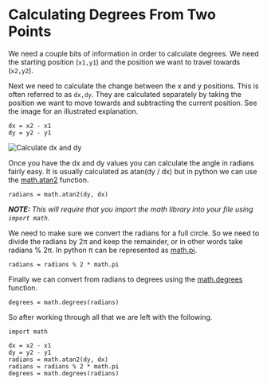 # Calculating Degrees From Two Points

We need a couple bits of information in order to calculate degrees. We need the starting position (`x1,y1`) and the position we want to travel towards (`x2,y2`).

Next we need to calculate the change between the x and y positions. This is often referred to as `dx,dy`. They are calculated separately by taking the position we want to move towards and subtracting the current position. See the image for an illustrated explanation.

	dx = x2 - x1
	dy = y2 - y1

![Calculate dx and dy](../assets/images/mouse_steering_1.png)

Once you have the dx and dy values you can calculate the angle in radians fairly easy. It is usually calculated as atan(dy / dx) but in python we can use the [math.atan2](https://docs.python.org/2/library/math.html#math.atan2) function.

	radians = math.atan2(dy, dx)

_**NOTE:** This will require that you import the math library into your file using `import math`._

We need to make sure we convert the radians for a full circle. So we need to divide the radians by 2&pi; and keep the remainder, or in other words take radians % 2&pi;. In python &pi; can be represented as [math.pi](https://docs.python.org/2/library/math.html#math.pi).

	radians = radians % 2 * math.pi

Finally we can convert from radians to degrees using the [math.degrees](https://docs.python.org/2/library/math.html#math.degrees) function.

	degrees = math.degrees(radians)

So after working through all that we are left with the following.

	import math

	dx = x2 - x1
	dy = y2 - y1
	radians = math.atan2(dy, dx)
	radians = radians % 2 * math.pi
	degrees = math.degrees(radians)